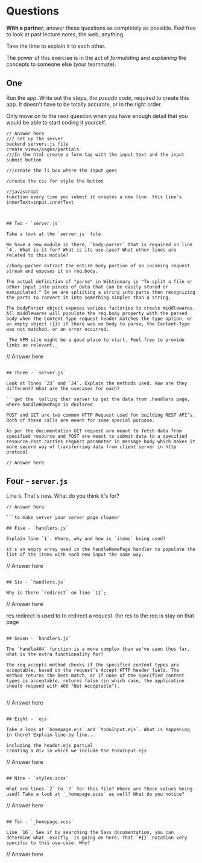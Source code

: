 # Questions

**With a partner**, answer these questions as completely as possible. Feel free to look at past lecture notes, the web, anything. 

Take the time to explain it to each other. 

The power of this exercise is in the act of _formulating_ and _explaining_ the concepts to someone else (your teammate).

## One

Run the app. Write out the steps, the _pseudo code_, required to create this app. It doesn't have to be totally accurate, or in the right order.

Only move on to the next question when you have enough detail that you would be able to start coding it yourself.

```
// Answer here
/// set up the server
backend servers.js file
create views/pages/partials
///In the html create a form tag with the input text and the input submit button

///create the li box where the input goes

/create the css for style the button

//javascript
function every time you submit it creates a new line. this line's innerText=input.innerText



## Two - `server.js`

Take a look at the `server.js` file.

We have a new module in there, `body-parser` that is required on line `4`. What is it for? What is its use-case? What other lines are related to this module?

//body-parser extract the entire body portion of an incoming request stream and exposes it on req.body.

The actual definition of "parse" in Wiktionary is "To split a file or other input into pieces of data that can be easily stored or manipulated." So we are splitting a string into parts then recognizing the parts to convert it into something simpler than a string.

The bodyParser object exposes various factories to create middlewares. All middlewares will populate the req.body property with the parsed body when the Content-Type request header matches the type option, or an empty object ({}) if there was no body to parse, the Content-Type was not matched, or an error occurred.

_The NPM site might be a good place to start. Feel free to provide links as relevant._

```
// Answer here

```

## Three - `server.js`

Look at lines `23` and `24`. Explain the methods used. How are they different? What are the usecases for each?

```get the  telling ther server to get the data from .handlers page, where handleHOmePage is declared

POST and GET are two common HTTP Request used for building REST API’s. Both of these calls are meant for some special purpose.

As per the documentation GET request are meant to fetch data from specified resource and POST are meant to submit data to a specified resource.Post carries request parameter in message body which makes it more secure way of transferring data from client server in http protocol

// Answer here

```

## Four - `server.js`

Line `6`. That's new. What do you think it's for?

```
// Answer here

```to make server your server page cleaner

## Five - `handlers.js`

Explain line `1`. Where, why and how is `items` being used?

it's an empty array used in the handleHomePage handler to populate the list of the items with each new input the same way.

```
// Answer here

```

## Six - `handlers.js`

Why is there `redirect` on line `11`;

```
// Answer here

res.redirect is used to to redirect a request. the res to the req is stay on that page

``` 

## Seven - `handlers.js`

The `handle404` function is a more complex than we've seen thus far, what is the extra functionality for?

The req.accepts method checks if the specified content types are acceptable, based on the request’s Accept HTTP header field. The method returns the best match, or if none of the specified content types is acceptable, returns false (in which case, the application should respond with 406 "Not Acceptable").


```
// Answer here

```

## Eight - `ejs`

Take a look at `homepage.ejs` and `todoInput.ejs`. What is happening in there? Explain line-by-line...

including the header.ejs partial 
creating a div in which we include the todoInput.ejs

```
// Answer here

```

## Nine - `styles.scss`

What are lines `2` to `7` for this file? Where are these values being used? Take a look at `_homepage.scss` as well? What do you notice?

```
// Answer here

```

## Ten - `_homepage.scss`

Line `16`. See if by searching the Sass documentation, you can determine what _exactly_ is going on here. That `#{}` notation very specific to this use-case. Why?

```
// Answer here

```







